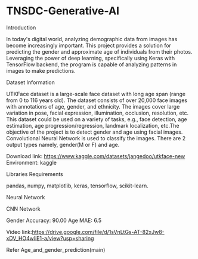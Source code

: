 # TNSDC-Generative-AI

Introduction

In today's digital world, analyzing demographic data from images has become increasingly important. This project provides a solution for predicting the gender and approximate age of individuals from their photos. 
Leveraging the power of deep learning, specifically using Keras with TensorFlow backend, the program is capable of analyzing patterns in images to make predictions.

Dataset Information

UTKFace dataset is a large-scale face dataset with long age span (range from 0 to 116 years old). The dataset consists of over 20,000 face images with annotations of age, gender, and ethnicity. 
The images cover large variation in pose, facial expression, illumination, occlusion, resolution, etc. This dataset could be used on a variety of tasks, e.g., face detection, age estimation, age progression/regression,
landmark localization, etc.The objective of the project is to detect gender and age using facial images. Convolutional Neural Network is used to classify the images.
There are 2 output types namely, gender(M or F) and age.

Download link: https://www.kaggle.com/datasets/jangedoo/utkface-new
Environment: kaggle

Libraries Requirements

pandas,
numpy,
matplotlib,
keras,
tensorflow,
scikit-learn.

Neural Network

CNN Network

Gender Accuracy: 90.00 Age MAE: 6.5

Video link:https://drive.google.com/file/d/1sVnLtGs-AT-82xJw8-xDV_HO4wliE1-a/view?usp=sharing

Refer Age_and_gender_prediction(main)
